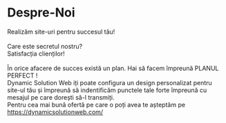 # Despre-Noi
Realizăm site-uri pentru succesul tău!<br><br>
Care este secretul nostru? <br>
Satisfacția clienților!<br><br>
În orice afacere de succes există un plan. Hai să facem împreună PLANUL PERFECT !<br>
Dynamic Solution Web iți poate configura un design personalizat pentru site-ul tău și împreună să indentificăm punctele tale forte împreună cu mesajul pe care dorești să-l transmiți.<br>
Pentru cea mai bună ofertă pe care o poți avea te așteptăm pe<br>
 https://dynamicsolutionweb.com/
